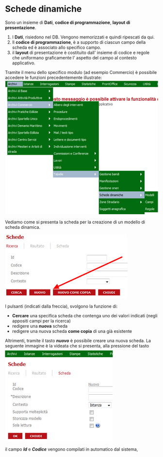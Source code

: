 # Schede dinamiche

Sono un insieme di **Dati**, **codice di programmazione**, **layout di presentazione**.
1. I **Dati**, risiedono nel DB. Vengono memorizzati e quindi ripescati da qui.
2. Il **codice di programmazione**, è a supporto di ciascun campo della scheda ed è associato allo specifico campo.
3. il **layout** di presentazione è costituito dall' insieme di codice e regole che uniformano graficamente l' aspetto del campo al contesto applicativo.

Tramite il menu dello specifico modulo (ad esempio Commercio) è possibile accedere le funzioni precedentemente illustrate:
![](/assets/mn_sk_dinamiche.jpg)

Vediamo come si presenta la scheda per la creazione di un modello di scheda dinamica.

![](/assets/sk_ricerca_sk_dinamiche.jpg)

I pulsanti (indicati dalla freccia), svolgono la funzione di:
* **Cercare** una specifica scheda che contenga uno dei valori indicati (negli appositi campi per la ricerca) 
* redigere una **nuova** scheda
* redigere una nuova scheda **come copia** di una già esistente

Altrimenti, tramite il tasto **_nuovo_** è possibile creare una nuova scheda. La seguente immagine è la videata che si presenta, alla pressione del tasto
![](/assets/sk_nuovs_sheda.jpg)

il campo _**Id**_ e _**Codice**_ vengono compilati in automatico dal sistema, 




